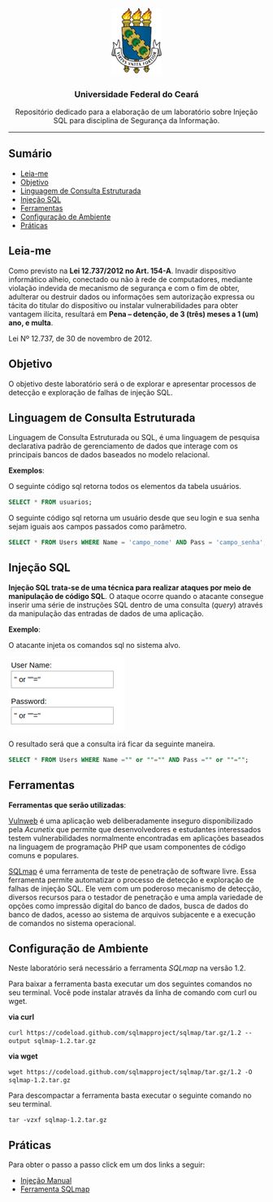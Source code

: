 <p align="center">
    <img src="img/brasao.png" alt="brasao da universidade federal do ceará." width="100px">
</p>

<h3 align="center">Universidade Federal do Ceará</h3>

<p align="center">Repositório dedicado para a elaboração de um laboratório sobre Injeção SQL para disciplina de Segurança da Informação.</p> 

---

## Sumário

- [Leia-me](#leia-me)
- [Objetivo](#objetivo)
- [Linguagem de Consulta Estruturada](#linguagem-de-consulta-estruturada)
- [Injeção SQL](#injeção-sql)
- [Ferramentas](#ferramentas)
- [Configuração de Ambiente](#configuração-de-ambiente)
- [Práticas](#práticas)

## Leia-me

Como previsto na **Lei 12.737/2012 no Art. 154-A**.  Invadir dispositivo informático alheio, conectado ou não à rede de computadores, mediante violação indevida de mecanismo de segurança e com o fim de obter, adulterar ou destruir dados ou informações sem autorização expressa ou tácita do titular do dispositivo ou instalar vulnerabilidades para obter vantagem ilícita, resultará em **Pena – detenção, de 3 (três) meses a 1 (um) ano, e multa**.

Lei Nº 12.737, de 30 de novembro de 2012.

## Objetivo

O objetivo deste laboratório será o de explorar e apresentar processos de detecção e exploração de falhas de injeção SQL.

## Linguagem de Consulta Estruturada

Linguagem de Consulta Estruturada ou SQL, é uma linguagem de pesquisa declarativa padrão de gerenciamento de dados que interage com os principais bancos de dados baseados no modelo relacional.

**Exemplos**:

O seguinte código sql retorna todos os elementos da tabela usuários.

```sql
SELECT * FROM usuarios;
```

O seguinte código sql retorna um usuário desde que seu login e sua senha sejam iguais aos campos passados como parâmetro.

```sql
SELECT * FROM Users WHERE Name = 'campo_nome' AND Pass = 'campo_senha';
```
## Injeção SQL

**Injeção SQL trata-se de uma técnica para realizar ataques por meio de manipulação de código SQL**. O ataque ocorre quando o atacante consegue inserir uma série de instruções SQL dentro de uma consulta (*query*) através da manipulação das entradas de dados de uma aplicação.

**Exemplo**:

O atacante injeta os comandos sql no sistema alvo.

![exemplo de injecao sql](img/exemplo_injecao_sql.png)

O resultado será que a consulta irá ficar da seguinte maneira.

```sql
SELECT * FROM Users WHERE Name ="" or ""="" AND Pass ="" or ""="";
```


## Ferramentas

**Ferramentas que serão utilizadas**:

[Vulnweb](http://testphp.vulnweb.com/) é uma aplicação web deliberadamente inseguro disponibilizado pela *Acunetix* que permite que desenvolvedores e estudantes interessados testem vulnerabilidades normalmente encontradas em aplicações baseados na linguagem de programação PHP que usam componentes de código comuns e populares. 

[SQLmap](http://sqlmap.org) é uma ferramenta de teste de penetração de software livre. Essa ferramenta permite automatizar o processo de detecção e exploração de falhas de injeção SQL. Ele vem com um poderoso mecanismo de detecção, diversos recursos para o testador de penetração e uma ampla variedade de opções como impressão digital do banco de dados, busca de dados do banco de dados, acesso ao sistema de arquivos subjacente e a execução de comandos no sistema operacional.


## Configuração de Ambiente

Neste laboratório será necessário a ferramenta *SQLmap* na versão 1.2.

Para baixar a ferramenta basta executar um dos seguintes comandos no seu terminal. Você pode instalar através da linha de comando com curl ou wget.

**via curl**
```console
curl https://codeload.github.com/sqlmapproject/sqlmap/tar.gz/1.2 --output sqlmap-1.2.tar.gz
```

**via wget**

```console
wget https://codeload.github.com/sqlmapproject/sqlmap/tar.gz/1.2 -O sqlmap-1.2.tar.gz
```

Para descompactar a ferramenta basta executar o seguinte comando no seu terminal.

```console
tar -vzxf sqlmap-1.2.tar.gz
```

## Práticas
Para obter o passo a passo click em um dos links a seguir:
- [Injeção Manual](#)
- [Ferramenta SQLmap](https://raw.githubusercontent.com/leojaimesson/tutorial-sql-injection/master/pdf/Tutorial%20SQL%20Injection%20Com%20SQLMAP.pdf)